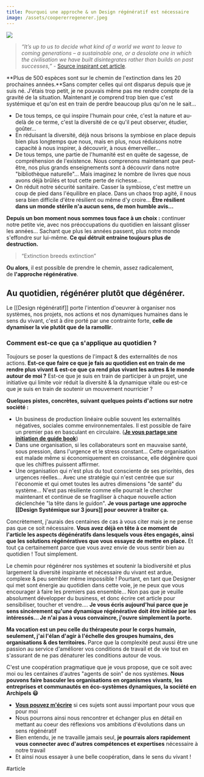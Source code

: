 ```yaml
---
title: Pourquoi une approche & un Design régénératif est nécessaire
image: /assets/coopererregenerer.jpeg
---
```

![]({{page.image}})


> *“It’s up to us to decide what kind of a world we want to leave to coming generations – a sustainable one, or a desolate one in which the civilisation we have built disintegrates rather than builds on past successes,”* - [Source inspirant cet article](https://www.independent.co.uk/environment/sixth-mass-extinction-endangered-animals-wildlife-markets-biodiversity-crisis-standford-study-a9544856.html).

**Plus de 500 espèces sont sur le chemin de l'extinction dans les 20 prochaines années.**Sans compter celles qui ont disparus depuis que je suis né. J'étais trop petit, je ne pouvais même pas me rendre compte de la gravité de la situation. Maintenant je comprend trop bien que c'est systémique et qu'on est en train de perdre beaucoup plus qu'on ne le sait...

- De tous temps, ce qui inspire l'humain pour crée, c'est la nature et au-delà de ce terme, c'est la diversité de ce qu'il peut observer, étudier, goûter...
- En réduisant la diversité, déjà nous brisons la symbiose en place depuis bien plus longtemps que nous, mais en plus, nous réduisons notre capacité à nous inspirer, à découvrir, à nous émerveiller...
- De tous temps, une partie de l'humanité est en quête de sagesse, de compréhension de l'existence. Nous comprenons maintenant que peut-être, nos plus grands enseignements sont à découvrir dans notre "bibliothèque naturelle"... Mais imaginez le nombre de livres que nous avons déjà brûlés et tout cette perte de richesse...
- On réduit notre sécurité sanitaire. Casser la symbiose, c'est mettre un coup de pied dans l'équilibre en place. Dans un chaos trop agité, il nous sera bien difficile d'être résilient ou même d'y croire... **Être résilient dans un monde stérile n'a aucun sens, de mon humble avis...**

**Depuis un bon moment nous sommes tous face à un choix :** continuer notre petite vie, avec nos préoccupations du quotidien en laissant glisser les années... Sachant que plus les années passent, plus notre monde s'effondre sur lui-même. **Ce qui détruit entraine toujours plus de destruction.**

> “Extinction breeds extinction”

**Ou alors**, il est possible de prendre le chemin, assez radicalement, de **l'approche régénérative**.

## **Au quotidien, régénérer plutôt que dégénérer.**

Le [[Design régénératif]] porte l'intention d'oeuvrer à organiser nos systèmes, nos projets, nos actions et nos dynamiques humaines dans le sens du vivant, c'est à dire porté par une contrainte forte, **celle de dynamiser la vie plutôt que de la ramollir**.

### **Comment est-ce que ça s'applique au quotidien ?**

Toujours se poser la questions de l'impact & des externalités de nos actions. **Est-ce que faire ce que je fais au quotidien est en train de me rendre plus vivant & est-ce que ça rend plus vivant les autres & le monde autour de moi ?** Est-ce que je suis en train de participer à un projet, une initiative qui limite voir réduit la diversité & la dynamique vitale ou est-ce que je suis en train de soutenir un mouvement nourricier ?

**Quelques pistes, concrètes, suivant quelques points d'actions sur notre société :**

- Un business de production linéaire oublie souvent les externalités négatives, sociales comme environnementales. Il est possible de faire un premier pas en basculant en circulaire. (**[Je vous partage une initiation de guide book](https://www.notion.so/archipels/Guide-Book-Cds-3d056642017e4793a61f23fb7fea29a5)**)
- Dans une organisation, si les collaborateurs sont en mauvaise santé, sous pression, dans l'urgence et le stress constant... Cette organisation est malade même si économiquement en croissance, elle dégénère quoi que les chiffres puissent affirmer.
- Une organisation qui n'est plus du tout consciente de ses priorités, des urgences réelles... Avec une stratégie qui n'est centrée que sur l'économie et qui omet toutes les autres dimensions "de santé" du système... N'est pas résiliente comme elle pourrait le chercher maintenant et continue de se fragiliser à chaque nouvelle action déclenchée "la tête dans le guidon". **Je vous partage une approche [[Design Systémique sur 3 jours]] pour oeuvrer à traiter ça.**

Concrètement, j'aurais des centaines de cas à vous citer mais je ne pense pas que ce soit nécessaire. **Vous avez déjà en tête à ce moment de l'article les aspects dégénératifs dans lesquels vous êtes engagés, ainsi que les solutions régénératives que vous essayez de mettre en place.** Et tout ça certainement parce que vous avez envie de vous sentir bien au quotidien ! Tout simplement.

Le chemin pour régénérer nos systèmes et soutenir la biodiversité et plus largement la diversité inspirante et nécessaire du vivant est ardue, complexe & peu sembler même impossible ! Pourtant, en tant que Designer qui met sont énergie au quotidien dans cette voie, je ne peux que vous encourager à faire les premiers pas ensemble... Non pas que je veuille absolument développer du business, et donc écrire cet article pour sensibiliser, toucher et vendre.... **Je vous écris aujourd'hui parce que je sens sincèrement qu'une dynamique régénérative doit être initiée par les intéressés... Je n'ai pas à vous convaincre, j'ouvre simplement la porte.**

**Ma vocation est un peu celle du thérapeute pour le corps humain, seulement, j'ai l'élan d'agir à l'échelle des groupes humains, des organisations & des territoires.** Parce que la complexité peut aussi être une passion au service d'améliorer vos conditions de travail et de vie tout en s'assurant de ne pas dénaturer les conditions autour de vous.

C'est une coopération pragmatique que je vous propose, que ce soit avec moi ou les centaines d'autres "agents de soin" de nos systèmes. **Nous pouvons faire basculer les organisations en organismes vivants**, **les entreprises et communautés en éco-systèmes dynamiques, la société en Archipels 😃**

- **[Vous pouvez m'écrire](https://www.liut.me/contact)** si ces sujets sont aussi important pour vous que pour moi
- Nous pourrons ainsi nous rencontrer et échanger plus en détail en mettant au coeur des réflexions vos ambitions d'évolutions dans un sens régénératif
- Bien entendu, je ne travaille jamais seul, **je pourrais alors rapidement vous connecter avec d'autres compétences et expertises** nécessaire à notre travail
- Et ainsi nous essayer à une belle coopération, dans le sens du vivant !

#article 
